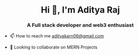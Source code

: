 <h1 align="center">Hi 👋, I'm Aditya Raj</h1>
<h3 align="center">A Full stack developer and web3 enthusiast </h3>

- 📫 How to reach me adityakarn06@gmail.com

<p align="left">
</p>

- 💞️ Looking to collaborate on MERN Projects

<!---
adityakarn06/adityakarn06 is a ✨ special ✨ repository because its `README.md` (this file) appears on your GitHub profile.
You can click the Preview link to take a look at your changes.
--->
